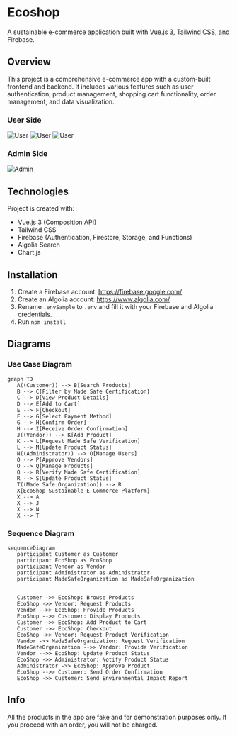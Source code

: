 # Ecoshop

A sustainable e-commerce application built with Vue.js 3, Tailwind CSS, and Firebase.

## Overview

This project is a comprehensive e-commerce app with a custom-built frontend and backend. It includes various features such as user authentication, product management, shopping cart functionality, order management, and data visualization.

### User Side

![User](https://firebasestorage.googleapis.com/v0/b/ecoshop-8b674.appspot.com/o/appScreenshots%2FScreenshot%202023-04-28%20at%201.26.41%20AM.png?alt=media&token=7603ceca-3a00-4c2a-a783-6f65a7c28682)
![User](https://firebasestorage.googleapis.com/v0/b/ecoshop-8b674.appspot.com/o/appScreenshots%2FScreenshot%202023-04-28%20at%201.27.02%20AM.png?alt=media&token=d0ece940-0db4-4f9c-a1c7-7f55f669e0a9)
![User](https://firebasestorage.googleapis.com/v0/b/ecoshop-8b674.appspot.com/o/appScreenshots%2FScreenshot%202023-04-28%20at%201.27.12%20AM.png?alt=media&token=f4bfc57f-3712-4cfb-bc52-e583846f8d53)

### Admin Side

![Admin](https://firebasestorage.googleapis.com/v0/b/ecoshop-8b674.appspot.com/o/appScreenshots%2FScreenshot%202023-04-28%20at%201.27.53%20AM.png?alt=media&token=a8ae4a04-6054-4629-af82-6b966ca65b09)

## Technologies

Project is created with:

- Vue.js 3 (Composition API)
- Tailwind CSS
- Firebase (Authentication, Firestore, Storage, and Functions)
- Algolia Search
- Chart.js

## Installation

1. Create a Firebase account: https://firebase.google.com/
2. Create an Algolia account: https://www.algolia.com/
3. Rename `.envSample` to `.env` and fill it with your Firebase and Algolia credentials.
4. Run `npm install`

## Diagrams

### Use Case Diagram

```mermaid
graph TD
   A((Customer)) --> B[Search Products]
   B --> C{Filter by Made Safe Certification}
   C --> D[View Product Details]
   D --> E[Add to Cart]
   E --> F[Checkout]
   F --> G[Select Payment Method]
   G --> H[Confirm Order]
   H --> I[Receive Order Confirmation]
   J((Vendor)) --> K[Add Product]
   K --> L[Request Made Safe Verification]
   L --> M[Update Product Status]
   N((Administrator)) --> O[Manage Users]
   O --> P[Approve Vendors]
   O --> Q[Manage Products]
   Q --> R[Verify Made Safe Certification]
   R --> S[Update Product Status]
   T((Made Safe Organization)) --> R
   X[EcoShop Sustainable E-Commerce Platform]
   X --> A
   X --> J
   X --> N
   X --> T
```

### Sequence Diagram
``` mermaid
sequenceDiagram
   participant Customer as Customer
   participant EcoShop as EcoShop
   participant Vendor as Vendor
   participant Administrator as Administrator
   participant MadeSafeOrganization as MadeSafeOrganization


   Customer ->> EcoShop: Browse Products
   EcoShop ->> Vendor: Request Products
   Vendor -->> EcoShop: Provide Products
   EcoShop -->> Customer: Display Products
   Customer ->> EcoShop: Add Product to Cart
   Customer ->> EcoShop: Checkout
   EcoShop ->> Vendor: Request Product Verification
   Vendor ->> MadeSafeOrganization: Request Verification
   MadeSafeOrganization -->> Vendor: Provide Verification
   Vendor -->> EcoShop: Update Product Status
   EcoShop ->> Administrator: Notify Product Status
   Administrator ->> EcoShop: Approve Product
   EcoShop -->> Customer: Send Order Confirmation
   EcoShop ->> Customer: Send Environmental Impact Report
```

## Info
All the products in the app are fake and for demonstration purposes only. If you proceed with an order, you will not be charged.
